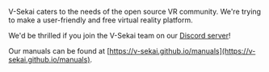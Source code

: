 V-Sekai caters to the needs of the open source VR community. We're trying to make a user-friendly and free virtual reality platform.

We'd be thrilled if you join the V-Sekai team on our [Discord server](https://discord.gg/7BQDHesck8)!

Our manuals can be found at [https://v-sekai.github.io/manuals](https://v-sekai.github.io/manuals).
